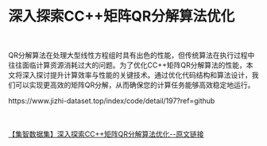 <h1>深入探索CC++矩阵QR分解算法优化</h1><br /><p>QR分解算法在处理大型线性方程组时具有出色的性能，但传统算法在执行过程中往往面临计算资源消耗过大的问题。为了优化CC++矩阵QR分解算法的性能，本文将深入探讨提升计算效率与性能的关键技术。通过优化代码结构和算法设计，我们可以实现更高效的矩阵QR分解，从而确保您的计算任务能够高效稳定地运行。</p><p>https://www.jizhi-dataset.top/index/code/detail/197?ref=github</p><br /><br /><a href="https://www.jizhi-dataset.top/index/code/detail/197?ref=github" target="_blank">【集智数据集】深入探索CC++矩阵QR分解算法优化--原文链接</a>